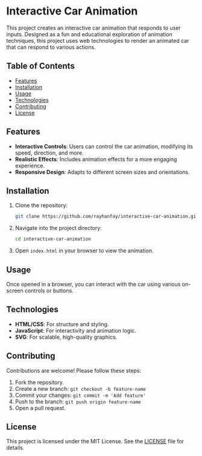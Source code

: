 # Interactive Car Animation

This project creates an interactive car animation that responds to user inputs. Designed as a fun and educational exploration of animation techniques, this project uses web technologies to render an animated car that can respond to various actions.

## Table of Contents
- [Features](#features)
- [Installation](#installation)
- [Usage](#usage)
- [Technologies](#technologies)
- [Contributing](#contributing)
- [License](#license)

## Features

- **Interactive Controls**: Users can control the car animation, modifying its speed, direction, and more.
- **Realistic Effects**: Includes animation effects for a more engaging experience.
- **Responsive Design**: Adapts to different screen sizes and orientations.

## Installation

1. Clone the repository:
    ```bash
    git clone https://github.com/rayhanfay/interactive-car-animation.git
    ```

2. Navigate into the project directory:
    ```bash
    cd interactive-car-animation
    ```

3. Open `index.html` in your browser to view the animation.

## Usage

Once opened in a browser, you can interact with the car using various on-screen controls or buttons.

## Technologies

- **HTML/CSS**: For structure and styling.
- **JavaScript**: For interactivity and animation logic.
- **SVG**: For scalable, high-quality graphics.

## Contributing

Contributions are welcome! Please follow these steps:

1. Fork the repository.
2. Create a new branch: `git checkout -b feature-name`
3. Commit your changes: `git commit -m 'Add feature'`
4. Push to the branch: `git push origin feature-name`
5. Open a pull request.

## License

This project is licensed under the MIT License. See the [LICENSE](LICENSE) file for details.
